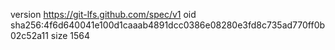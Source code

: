 version https://git-lfs.github.com/spec/v1
oid sha256:4f6d640041e100d1caaab4891dcc0386e08280e3fd8c735ad770ff0b02c52a11
size 1564

